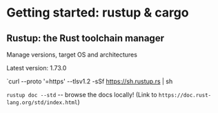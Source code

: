 
# Getting started: rustup & cargo

## Rustup: the Rust toolchain manager

Manage versions, target OS and architectures

Latest version: 1.73.0

`curl --proto '=https' --tlsv1.2 -sSf https://sh.rustup.rs | sh

`rustup doc --std` -- browse the docs locally! (Link to `https://doc.rust-lang.org/std/index.html`)

